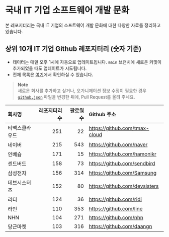 # 국내 IT 기업 소프트웨어 개발 문화
본 레포지터리는 국내 IT 기업의 소프트웨어 개발 문화에 대한 다양한 자료를 정리하고 있습니다.

## 상위 10개 IT 기업 Github 레포지터리 (숫자 기준)

- 데이터는 매일 오후 1시에 자동으로 업데이트됩니다. `main` 브랜치에 새로운 커밋이 추가되었을 때도 업데이트가 시도됩니다.
- 전체 목록은 [여기](./github.md)에서 확인하실 수 있습니다.

> **Note**<br />
> 새로운 회사를 추가하고 싶거나, 오가니제이션 정보 수정이 필요한 경우 [`github.json`](./github.json) 파일을 변경한 뒤에, Pull Request를 올려 주세요.

<!-- MARKDOWN_TABLE(GITHUB): START -->

| **회사명** | **레포지터리 수** | **팔로워 수** | **Github 주소** |
|:---|---:|---:|:---|
| 티맥스클라우드 | 251 | 22 | https://github.com/tmax-cloud |
| 네이버 | 215 | 543 | https://github.com/naver |
| 인베슘 | 171 | 15 | https://github.com/hamonikr |
| 센드버드 | 158 | 73 | https://github.com/sendbird |
| 삼성전자 | 156 | 314 | https://github.com/Samsung |
| 데브시스터즈 | 152 | 80 | https://github.com/devsisters |
| 리디 | 124 | 36 | https://github.com/ridi |
| 라인 | 110 | 353 | https://github.com/line |
| NHN | 104 | 271 | https://github.com/nhn |
| 당근마켓 | 103 | 316 | https://github.com/daangn |

<!-- MARKDOWN_TABLE(GITHUB): END -->
